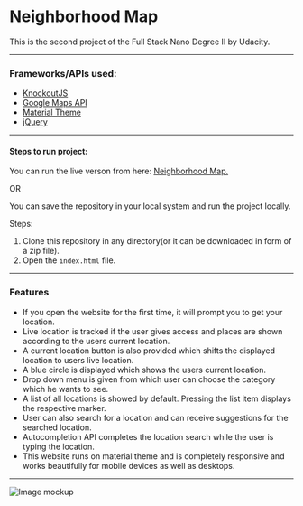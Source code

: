 # Neighborhood Map

This is the second project of the Full Stack Nano Degree II by Udacity.

---

### Frameworks/APIs used:
* [KnockoutJS](https://knockoutjs.com)
* [Google Maps API](https://developers.google.com/maps/)
* [Material Theme](https://materializecss.com)
* [jQuery](https://jquery.com)

---

#### Steps to run project:
You can run the live verson from here: [Neighborhood Map.](https://thakursaurabh1998.github.io/map/)

OR

You can save the repository in your local system and run the project locally.

Steps:

1. Clone this repository in any directory(or it can be downloaded in form of a zip file).
1. Open the `index.html` file.

---

### Features

* If you open the website for the first time, it will prompt you to get your location.
* Live location is tracked if the user gives access and places are shown according to the users current location.
* A current location button is also provided which shifts the displayed location to users live location.
* A blue circle is displayed which shows the users current location.
* Drop down menu is given from which user can choose the category which he wants to see.
* A list of all locations is showed by default. Pressing the list item displays the respective marker.
* User can also search for a location and can receive suggestions for the searched location.
* Autocompletion API completes the location search while the user is typing the location.
* This website runs on material theme and is completely responsive and works beautifully for mobile devices as well as desktops.
---
![Image mockup](../master/img/mockup.png)